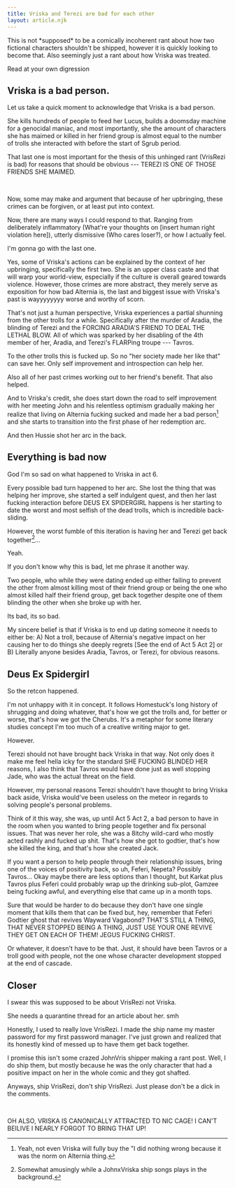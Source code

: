 ```yaml
---
title: Vriska and Terezi are bad for each other
layout: article.njk
---
```


<div class="warning">This is not *supposed* to be a comically incoherent rant about how two fictional characters shouldn't be shipped, however it is quickly looking to become that. Also seemingly just a rant about how Vriska was treated.

Read at your own digression</div>

## Vriska is a bad person.

Let us take a quick moment to acknowledge that Vriska is a bad person.

She kills hundreds of people to feed her Lucus, builds a doomsday machine for a genocidal maniac, and most importantly, she the amount of characters she has maimed or killed in her friend group is almost equal to the number of trolls she interacted with before the start of Sgrub period.

That last one is most important for the thesis of this unhinged rant (VrisRezi is bad) for reasons that should be obvious --- TEREZI IS ONE OF THOSE FRIENDS SHE MAIMED.

</br>

Now, some may make and argument that because of her upbringing, these crimes can be forgiven, or at least put into context.

Now, there are many ways I could respond to that. Ranging from deliberately inflammatory (What're your thoughts on [insert human right violation here]), utterly dismissive (Who cares loser?), or how I actually feel.

I'm gonna go with the last one.

Yes, some of Vriska's actions can be explained by the context of her upbringing, specifically the first two. She is an upper class caste and that will warp your world-view, especially if the culture is overall geared towards violence. However, those crimes are more abstract, they merely serve as exposition for how bad Alternia is, the last and biggest issue with Vriska's past is wayyyyyyyy worse and worthy of scorn.

That's not just a human perspective, Vriska experiences a partial shunning from the other trolls for a while. Specifically after the murder of Aradia, the blinding of Terezi and the FORCING ARADIA'S FRIEND TO DEAL THE LETHAL BLOW. All of which was sparked by her disabling of the 4th member of her, Aradia, and Terezi's FLARPing troupe --- Tavros.

To the other trolls this is fucked up. So no "her society made her like that" can save her. Only self improvement and introspection can help her.

Also all of her past crimes working out to her friend's benefit. That also helped.

And to Vriska's credit, she does start down the road to self improvement with her meeting John and his relentless optimism gradually making her realize that living on Alternia fucking sucked and made her a bad person[^1] and she starts to transition into the first phase of her redemption arc.

[^1]: Yeah, not even Vriska will fully buy the "I did nothing wrong because it was the norm on Alternia thing.

And then Hussie shot her arc in the back.

## Everything is bad now

God I'm so sad on what happened to Vriska in act 6.

Every possible bad turn happened to her arc. She lost the thing that was helping her improve, she started a self indulgent quest, and then her last fucking interaction before DEUS EX SPIDERGIRL happens is her starting to date the worst and most selfish of the dead trolls, which is incredible back-sliding.

However, the worst fumble of this iteration is having her and Terezi get back together[^2]...

[^2]: Somewhat amusingly while a JohnxVriska ship songs plays in the background.

Yeah.

If you don't know why this is bad, let me phrase it another way.

Two people, who while they were dating ended up either failing to prevent the other from almost killing most of their friend group or being the one who almost killed half their friend group, get back together despite one of them blinding the other when she broke up with her.

Its bad, its so bad.

My sincere belief is that if Vriska is to end up dating someone it needs to either be: A) Not a troll, because of Alternia's negative impact on her causing her to do things she deeply regrets [See the end of Act 5 Act 2] or B) Literally anyone besides Aradia, Tavros, or Terezi, for obvious reasons.

## Deus Ex Spidergirl

So the retcon happened.

I'm not unhappy with it in concept. It follows Homestuck's long history of shrugging and doing whatever, that's how we got the trolls and, for better or worse, that's how we got the Cherubs. It's a metaphor for some literary studies concept I'm too much of a creative writing major to get.

However.

Terezi should not have brought back Vriska in that way. Not only does it make me feel hella icky for the standard SHE FUCKING BLINDED HER reasons, I also think that Tavros would have done just as well stopping Jade, who was the actual threat on the field.

However, my personal reasons Terezi shouldn't have thought to bring Vriska back aside, Vriska would've been useless on the meteor in regards to solving people's personal problems.

Think of it this way, she was, up until Act 5 Act 2, a bad person to have in the room when you wanted to bring people together and fix personal issues. That was never her role, she was a 8itchy wild-card who mostly acted rashly and fucked up shit. That's how she got to godtier, that's how she killed the king, and that's how she created Jack.

If you want a person to help people through their relationship issues, bring one of the voices of positivity back, so uh, Feferi, Nepeta? Possibly Tavros... Okay maybe there are less options than I thought, but Karkat plus Tavros plus Feferi could probably wrap up the drinking sub-plot, Gamzee being fucking awful, and everything else that came up in a month tops.

Sure that would be harder to do because they don't have one single moment that kills them that can be fixed but, hey, remember that Feferi Godtier ghost that revives Wayward Vagabond? THAT'S STILL A THING, THAT NEVER STOPPED BEING A THING, JUST USE YOUR ONE REVIVE THEY GET ON EACH OF THEM! JEGUS FUCKING CHRIST.

Or whatever, it doesn't have to be that. Just, it should have been Tavros or a troll good with people, not the one whose character development stopped at the end of cascade.

## Closer

I swear this was supposed to be about VrisRezi not Vriska.

She needs a quarantine thread for an article about her. smh

Honestly, I used to really love VrisRezi. I made the ship name my master password for my first password manager. I've just grown and realized that its honestly kind of messed up to have them get back together.

I promise this isn't some crazed JohnVris shipper making a rant post. Well, I do ship them, but mostly because he was the only character that had a positive impact on her in the whole comic and they got shafted.

Anyways, ship VrisRezi, don't ship VrisRezi. Just please don't be a dick in the comments.

</br>

OH ALSO, VRISKA IS CANONICALLY ATTRACTED TO NIC CAGE! I CAN'T BEILIVE I NEARLY FORGOT TO BRING THAT UP!
